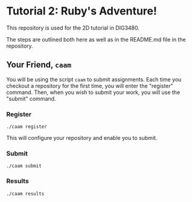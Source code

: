 # Tutorial 2: Ruby's Adventure!

This repository is used for the 2D tutorial in DIG3480.

The steps are outlined both here as well as in the README.md file in the repository.

## Your Friend, `caam`

You will be using the script `caam` to submit assignments. Each time you checkout a repository for the first time, you will enter the "register" command. Then, when you wish to submit your work, you will use the "submit" command.

### Register

`./caam register`

This will configure your repository and enable you to submit.

### Submit

`./caam submit`

### Results

`./caam results`
